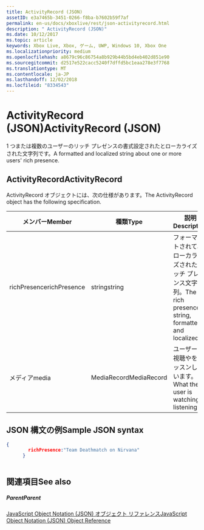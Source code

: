 ```yaml
---
title: ActivityRecord (JSON)
assetID: e3a7465b-3451-0266-f8ba-b7602b59f7af
permalink: en-us/docs/xboxlive/rest/json-activityrecord.html
description: " ActivityRecord (JSON)"
ms.date: 10/12/2017
ms.topic: article
keywords: Xbox Live, Xbox, ゲーム, UWP, Windows 10, Xbox One
ms.localizationpriority: medium
ms.openlocfilehash: a8679c96c86754a8b929b44b5bd4eb402d851e90
ms.sourcegitcommit: d2517e522cacc5240f7dffd5bc1eaa278e3f7768
ms.translationtype: MT
ms.contentlocale: ja-JP
ms.lasthandoff: 12/02/2018
ms.locfileid: "8334543"
---
```

# <a name="activityrecord-json"></a><span data-ttu-id="dcdc0-104">ActivityRecord (JSON)</span><span class="sxs-lookup"><span data-stu-id="dcdc0-104">ActivityRecord (JSON)</span></span>
<span data-ttu-id="dcdc0-105">1 つまたは複数のユーザーのリッチ プレゼンスの書式設定されたとローカライズされた文字列です。</span><span class="sxs-lookup"><span data-stu-id="dcdc0-105">A formatted and localized string about one or more users' rich presence.</span></span> 
<a id="ID4EN"></a>

 
## <a name="activityrecord"></a><span data-ttu-id="dcdc0-106">ActivityRecord</span><span class="sxs-lookup"><span data-stu-id="dcdc0-106">ActivityRecord</span></span>
 
<span data-ttu-id="dcdc0-107">ActivityRecord オブジェクトには、次の仕様があります。</span><span class="sxs-lookup"><span data-stu-id="dcdc0-107">The ActivityRecord object has the following specification.</span></span>
 
| <span data-ttu-id="dcdc0-108">メンバー</span><span class="sxs-lookup"><span data-stu-id="dcdc0-108">Member</span></span>| <span data-ttu-id="dcdc0-109">種類</span><span class="sxs-lookup"><span data-stu-id="dcdc0-109">Type</span></span>| <span data-ttu-id="dcdc0-110">説明</span><span class="sxs-lookup"><span data-stu-id="dcdc0-110">Description</span></span>| 
| --- | --- | --- | 
| <span data-ttu-id="dcdc0-111">richPresence</span><span class="sxs-lookup"><span data-stu-id="dcdc0-111">richPresence</span></span>| <span data-ttu-id="dcdc0-112">string</span><span class="sxs-lookup"><span data-stu-id="dcdc0-112">string</span></span>| <span data-ttu-id="dcdc0-113">フォーマットされて、ローカライズされたリッチ プレゼンス文字列。</span><span class="sxs-lookup"><span data-stu-id="dcdc0-113">The rich presence string, formatted and localized.</span></span>| 
| <span data-ttu-id="dcdc0-114">メディア</span><span class="sxs-lookup"><span data-stu-id="dcdc0-114">media</span></span>| <span data-ttu-id="dcdc0-115">MediaRecord</span><span class="sxs-lookup"><span data-stu-id="dcdc0-115">MediaRecord</span></span>| <span data-ttu-id="dcdc0-116">ユーザーの視聴やをリッスンしています。</span><span class="sxs-lookup"><span data-stu-id="dcdc0-116">What the user is watching or listening to.</span></span>| 
  
<a id="ID4ETB"></a>

 
## <a name="sample-json-syntax"></a><span data-ttu-id="dcdc0-117">JSON 構文の例</span><span class="sxs-lookup"><span data-stu-id="dcdc0-117">Sample JSON syntax</span></span>
 

```json
{
        richPresence:"Team Deathmatch on Nirvana"
      }
    
```

  
<a id="ID4E3B"></a>

 
## <a name="see-also"></a><span data-ttu-id="dcdc0-118">関連項目</span><span class="sxs-lookup"><span data-stu-id="dcdc0-118">See also</span></span>
 
<a id="ID4E5B"></a>

 
##### <a name="parent"></a><span data-ttu-id="dcdc0-119">Parent</span><span class="sxs-lookup"><span data-stu-id="dcdc0-119">Parent</span></span> 

[<span data-ttu-id="dcdc0-120">JavaScript Object Notation (JSON) オブジェクト リファレンス</span><span class="sxs-lookup"><span data-stu-id="dcdc0-120">JavaScript Object Notation (JSON) Object Reference</span></span>](atoc-xboxlivews-reference-json.md)

   